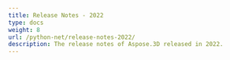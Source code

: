 ```yaml
---
title: Release Notes - 2022
type: docs
weight: 8
url: /python-net/release-notes-2022/
description: The release notes of Aspose.3D released in 2022.
---
```



